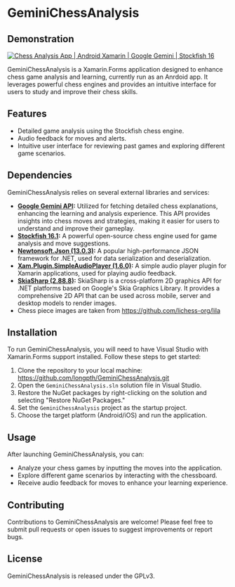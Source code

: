 # GeminiChessAnalysis

## Demonstration

[![Chess Analysis App | Android Xamarin | Google Gemini | Stockfish 16](http://img.youtube.com/vi/v=otJleQ1MLOM/0.jpg)](https://www.youtube.com/watch?v=otJleQ1MLOM "Chess Analysis App | Android Xamarin | Google Gemini | Stockfish 16")

GeminiChessAnalysis is a Xamarin.Forms application designed to enhance chess game analysis and learning, currently run as an Anrdoid app. It leverages powerful chess engines and provides an intuitive interface for users to study and improve their chess skills.

## Features

- Detailed game analysis using the Stockfish chess engine.
- Audio feedback for moves and alerts.
- Intuitive user interface for reviewing past games and exploring different game scenarios.

## Dependencies

GeminiChessAnalysis relies on several external libraries and services:

- **[Google Gemini API](https://ai.google.dev/gemini-api/docs/api-key?_gl=1*o4ctee*_up*MQ..&gclid=CjwKCAjwkJm0BhBxEiwAwT1AXEfQ0c5BQKAGt9Dpi7pfbCwEQbTkt__TiEfG6nGyTevezueKfnA3qxoCFicQAvD_BwE):** Utilized for fetching detailed chess explanations, enhancing the learning and analysis experience. This API provides insights into chess moves and strategies, making it easier for users to understand and improve their gameplay.
- **[Stockfish 16.1](https://github.com/official-stockfish/Stockfish):** A powerful open-source chess engine used for game analysis and move suggestions.
- **[Newtonsoft.Json (13.0.3)](https://www.nuget.org/packages/Newtonsoft.Json/13.0.3):** A popular high-performance JSON framework for .NET, used for data serialization and deserialization.
- **[Xam.Plugin.SimpleAudioPlayer (1.6.0)](https://www.nuget.org/packages/Xam.Plugin.SimpleAudioPlayer/1.6.0):** A simple audio player plugin for Xamarin applications, used for playing audio feedback.
- **[SkiaSharp (2.88.8)](https://www.nuget.org/packages/SkiaSharp/2.88.8):** SkiaSharp is a cross-platform 2D graphics API for .NET platforms based on Google's Skia Graphics Library. It provides a comprehensive 2D API that can be used across mobile, server and desktop models to render images.
- Chess piece images are taken from https://github.com/lichess-org/lila

## Installation

To run GeminiChessAnalysis, you will need to have Visual Studio with Xamarin.Forms support installed. Follow these steps to get started:

1. Clone the repository to your local machine: https://github.com/longpth/GeminiChessAnalysis.git
2. Open the `GeminiChessAnalysis.sln` solution file in Visual Studio.
3. Restore the NuGet packages by right-clicking on the solution and selecting "Restore NuGet Packages."
4. Set the `GeminiChessAnalysis` project as the startup project.
5. Choose the target platform (Android/iOS) and run the application.

## Usage

After launching GeminiChessAnalysis, you can:

- Analyze your chess games by inputting the moves into the application.
- Explore different game scenarios by interacting with the chessboard.
- Receive audio feedback for moves to enhance your learning experience.

## Contributing

Contributions to GeminiChessAnalysis are welcome! Please feel free to submit pull requests or open issues to suggest improvements or report bugs.

## License

GeminiChessAnalysis is released under the GPLv3.
